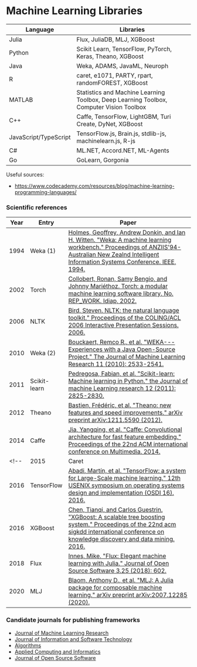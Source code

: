 # Machine Learning Libraries

| Language  | Libraries |
| ------------- | ------------- |
| Julia  | Flux, JuliaDB, MLJ, XGBoost  |
| Python    |    Scikit Learn, TensorFlow, PyTorch, Keras, Theano, XGBoost    |
| Java    |    Weka, ADAMS, JavaML, Neuroph    |
| R    |    caret, e1071, PARTY, rpart, randomFOREST, XGBoost    |
| MATLAB    |    Statistics and Machine Learning Toolbox, Deep Learning Toolbox, Computer Vision Toolbox    |
| C++    |    Caffe, TensorFlow, LightGBM, Turi Create, DyNet, XGBoost    |
| JavaScript/TypeScript    |    TensorFlow.js, Brain.js, stdlib-js, machinelearn.js, R-js    |
| C#    |    ML.NET, Accord.NET, ML-Agents    |
| Go    |    GoLearn, Gorgonia    |

Useful sources:
- https://www.codecademy.com/resources/blog/machine-learning-programming-languages/
		
### Scientific references

| Year	|	Entry  | Paper |
| ------------- | ------------- | ------------- |
|	1994	| Weka (1) |	[Holmes, Geoffrey, Andrew Donkin, and Ian H. Witten. "Weka: A machine learning workbench." Proceedings of ANZIIS'94-Australian New Zealnd Intelligent Information Systems Conference. IEEE, 1994.](https://researchcommons.waikato.ac.nz/bitstream/handle/10289/1138/uow-cs-wp-1994-09.pdf?sequence=1)	|
|	2002	| Torch |	[Collobert, Ronan, Samy Bengio, and Johnny Mariéthoz. Torch: a modular machine learning software library. No. REP_WORK. Idiap, 2002.](https://infoscience.epfl.ch/record/82802/files/rr02-46.pdf)	|
|	2006	| NLTK |	[Bird, Steven. NLTK: the natural language toolkit." Proceedings of the COLING/ACL 2006 Interactive Presentation Sessions. 2006.](https://aclanthology.org/P06-4018.pdf)	|
|	2010	| Weka (2) |	[Bouckaert, Remco R., et al. "WEKA---Experiences with a Java Open-Source Project." The Journal of Machine Learning Research 11 (2010): 2533-2541.](https://www.jmlr.org/papers/volume11/bouckaert10a/bouckaert10a.pdf)	|
|	2011	| Scikit-learn |	[Pedregosa, Fabian, et al. "Scikit-learn: Machine learning in Python." the Journal of machine Learning research 12 (2011): 2825-2830.](https://www.jmlr.org/papers/volume12/pedregosa11a/pedregosa11a.pdf)	|
|	2012	| Theano |	[Bastien, Frédéric, et al. "Theano: new features and speed improvements." arXiv preprint arXiv:1211.5590 (2012).](https://citeseerx.ist.psu.edu/document?repid=rep1&type=pdf&doi=71fd0f03a01cf8adb4919d2b1fe7b0a25ad0ca90)	|
|	2014	| Caffe |	[Jia, Yangqing, et al. "Caffe: Convolutional architecture for fast feature embedding." Proceedings of the 22nd ACM international conference on Multimedia. 2014.](https://arxiv.org/pdf/1408.5093)	|
<!-- |	2015	| Caret |	[Kuhn, Max. "Caret: classification and regression training." Astrophysics Source Code Library (2015): ascl-1505.](https://ui.adsabs.harvard.edu/abs/2015ascl.soft05003K/abstract)	| -->
|	2016	| TensorFlow |	[Abadi, Martín, et al. "TensorFlow: a system for Large-Scale machine learning." 12th USENIX symposium on operating systems design and implementation (OSDI 16). 2016.](https://www.usenix.org/system/files/conference/osdi16/osdi16-abadi.pdf)	|
|	2016	| XGBoost |	[Chen, Tianqi, and Carlos Guestrin. "XGBoost: A scalable tree boosting system." Proceedings of the 22nd acm sigkdd international conference on knowledge discovery and data mining. 2016.](https://dl.acm.org/doi/pdf/10.1145/2939672.2939785)	|
|	2018	| Flux |	[Innes, Mike. "Flux: Elegant machine learning with Julia." Journal of Open Source Software 3.25 (2018): 602.](https://joss.theoj.org/papers/10.21105/joss.00602.pdf)	|
|	2020	| MLJ |	[Blaom, Anthony D., et al. "MLJ: A Julia package for composable machine learning." arXiv preprint arXiv:2007.12285 (2020).](https://arxiv.org/pdf/2007.12285)	|

### Candidate journals for publishing frameworks

- [Journal of Machine Learning Research](https://www.scimagojr.com/journalsearch.php?q=20969&tip=sid&clean=0)
- [Journal of Information and Software Technology](https://www.scimagojr.com/journalsearch.php?q=18732&tip=sid&clean=0)
- [Algorithms](https://www.scimagojr.com/journalsearch.php?q=21100199795&tip=sid&clean=0)
- [Applied Computing and Informatics](https://www.scimagojr.com/journalsearch.php?q=21100862637&tip=sid&clean=0)
- [Journal of Open Source Software](https://joss.theoj.org/)
